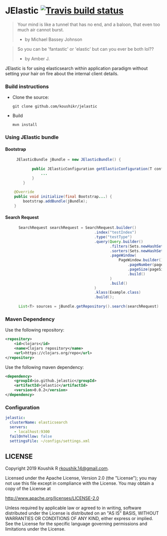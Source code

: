 # JElastic [![Travis build status](https://travis-ci.org/koushikr/jelastic.svg?branch=master)](https://travis-ci.org/koushikr/jelastic)

> Your mind is like a tunnel that has no end, and a baloon, that even too much air cannot burst.
> - by Michael Bassey Johnson

> So you can be 'fantastic' or 'elastic' but can you ever be both lol??
> - by Amber J.

JElastic is for using elasticsearch within application paradigm without setting your hair on fire about the internal client details.

### Build instructions
  - Clone the source:

        git clone github.com/koushikr/jelastic

  - Build

        mvn install

### Using JElastic bundle

#### Bootstrap
```java
     JElasticBundle jBundle = new JElasticBundle() {
            
            public JElasticConfiguration getElasticConfiguration(T configuration) {
                ...
            }
        }
            
    @Override
    public void initialize(final Bootstrap...) {
        bootstrap.addBundle(jBundle);
    }
```

#### Search Request
```java
      SearchRequest searchRequest = SearchRequest.builder()
                                        .index("testIndex")
                                        .type("testType")
                                        .query(Query.builder()
                                               .filters(Sets.newHashSet())
                                               .sorters(Sets.newHashSet())
                                               .pageWindow(
                                                   PageWindow.builder()
                                                       .pageNumber(pageNumber)
                                                       .pageSize(pageSize)
                                                       .build()
                                               )
                                               .build()
                                        )
                                        .klass(Example.class)
                                        .build();
      
      List<T> sources = jBundle.getRepository().search(searchRequest)
```

### Maven Dependency
Use the following repository:
```xml
<repository>
    <id>clojars</id>
    <name>Clojars repository</name>
    <url>https://clojars.org/repo</url>
</repository>
```
Use the following maven dependency:
```xml
<dependency>
    <groupId>io.github.jelastic</groupId>
    <artifactId>jelastic</artifactId>
    <version>0.0.2</version>
</dependency>
```

### Configuration
```yaml
jelastic:
  clusterName: elasticsearch
  servers:
    - localhost:9300
  failOnYellow: false
  settingsFile: ~/configs/settings.xml    
```

LICENSE
-------

Copyright 2019 Koushik R <rkoushik.14@gmail.com>.

Licensed under the Apache License, Version 2.0 (the "License");
you may not use this file except in compliance with the License.
You may obtain a copy of the License at

http://www.apache.org/licenses/LICENSE-2.0

Unless required by applicable law or agreed to in writing, software
distributed under the License is distributed on an "AS IS" BASIS,
WITHOUT WARRANTIES OR CONDITIONS OF ANY KIND, either express or implied.
See the License for the specific language governing permissions and
limitations under the License.
